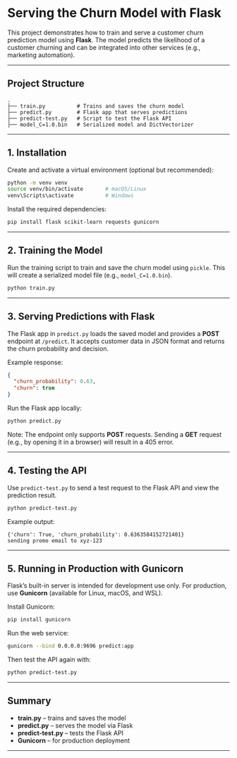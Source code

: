 # Serving the Churn Model with Flask

This project demonstrates how to train and serve a customer churn prediction model using **Flask**. The model predicts the likelihood of a customer churning and can be integrated into other services (e.g., marketing automation).

---

## Project Structure

```
.
├── train.py          # Trains and saves the churn model
├── predict.py        # Flask app that serves predictions
├── predict-test.py   # Script to test the Flask API
├── model_C=1.0.bin   # Serialized model and DictVectorizer
```

---

## 1. Installation

Create and activate a virtual environment (optional but recommended):

```bash
python -m venv venv
source venv/bin/activate       # macOS/Linux
venv\Scripts\activate          # Windows
```

Install the required dependencies:

```bash
pip install flask scikit-learn requests gunicorn
```

---

## 2. Training the Model

Run the training script to train and save the churn model using `pickle`.
This will create a serialized model file (e.g., `model_C=1.0.bin`).

```bash
python train.py
```

---

## 3. Serving Predictions with Flask

The Flask app in `predict.py` loads the saved model and provides a **POST** endpoint at `/predict`.
It accepts customer data in JSON format and returns the churn probability and decision.

Example response:

```json
{
  "churn_probability": 0.63,
  "churn": true
}
```

Run the Flask app locally:

```bash
python predict.py
```

Note: The endpoint only supports **POST** requests.
Sending a **GET** request (e.g., by opening it in a browser) will result in a 405 error.

---

## 4. Testing the API

Use `predict-test.py` to send a test request to the Flask API and view the prediction result.

```bash
python predict-test.py
```

Example output:

```
{'churn': True, 'churn_probability': 0.6363584152721401}
sending promo email to xyz-123
```

---

## 5. Running in Production with Gunicorn

Flask’s built-in server is intended for development use only.
For production, use **Gunicorn** (available for Linux, macOS, and WSL).

Install Gunicorn:

```bash
pip install gunicorn
```

Run the web service:

```bash
gunicorn --bind 0.0.0.0:9696 predict:app
```

Then test the API again with:

```bash
python predict-test.py
```

---

## Summary

* **train.py** – trains and saves the model
* **predict.py** – serves the model via Flask
* **predict-test.py** – tests the Flask API
* **Gunicorn** – for production deployment

---
